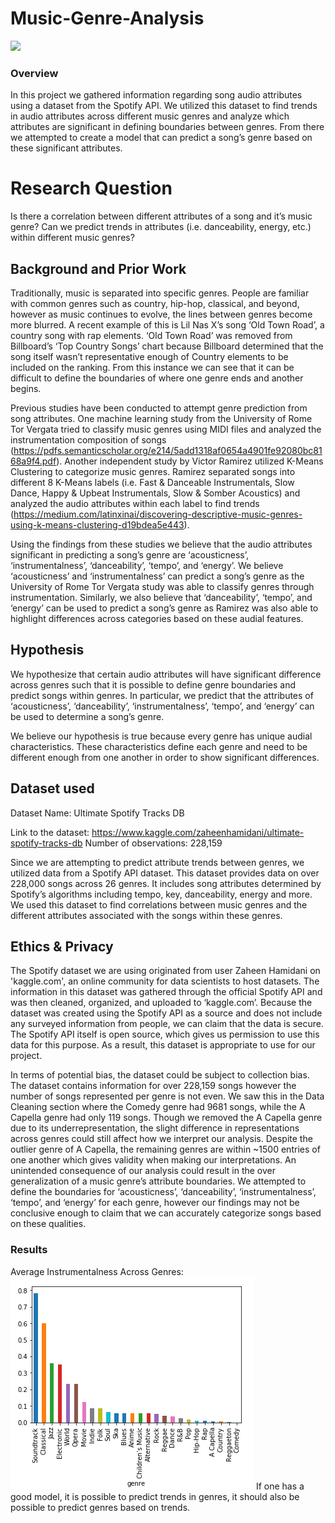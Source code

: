 # Music-Genre-Analysis
![](https://github.com/DilrajS/Music-Genre-Analysis/blob/master/images/DoE.png)
### Overview
In this project we gathered information regarding song audio attributes using a dataset from the Spotify API. We utilized this dataset to find trends in audio attributes across different music genres and analyze which attributes are significant in defining boundaries between genres. From there we attempted to create a model that can predict a song’s genre based on these significant attributes.
# Research Question
Is there a correlation between different attributes of a song and it’s music genre? Can we predict trends in attributes (i.e. danceability, energy, etc.) within different music genres?
## Background and Prior Work
Traditionally, music is separated into specific genres. People are familiar with common genres such as country, hip-hop, classical, and beyond, however as music continues to evolve, the lines between genres become more blurred. A recent example of this is Lil Nas X’s song ‘Old Town Road’, a country song with rap elements. ‘Old Town Road’ was removed from Billboard’s ‘Top Country Songs’ chart because Billboard determined that the song itself wasn’t representative enough of Country elements to be included on the ranking. From this instance we can see that it can be difficult to define the boundaries of where one genre ends and another begins.

Previous studies have been conducted to attempt genre prediction from song attributes. One machine learning study from the University of Rome Tor Vergata tried to classify music genres using MIDI files and analyzed the instrumentation composition of songs (https://pdfs.semanticscholar.org/e214/5add1318af0654a4901fe92080bc8168a9f4.pdf). Another independent study by Victor Ramirez utilized K-Means Clustering to categorize music genres. Ramirez separated songs into different 8 K-Means labels (i.e. Fast & Danceable Instrumentals, Slow Dance, Happy & Upbeat Instrumentals, Slow & Somber Acoustics) and analyzed the audio attributes within each label to find trends (https://medium.com/latinxinai/discovering-descriptive-music-genres-using-k-means-clustering-d19bdea5e443).

Using the findings from these studies we believe that the audio attributes significant in predicting a song’s genre are ‘acousticness’, ‘instrumentalness’, ‘danceability’, ‘tempo’, and ‘energy’. We believe ‘acousticness’ and ‘instrumentalness’ can predict a song’s genre as the University of Rome Tor Vergata study was able to classify genres through instrumentation. Similarly, we also believe that ‘danceability’, ‘tempo’, and ‘energy’ can be used to predict a song’s genre as Ramirez was also able to highlight differences across categories based on these audial features.
## Hypothesis
We hypothesize that certain audio attributes will have significant difference across genres such that it is possible to define genre boundaries and predict songs within genres. In particular, we predict that the attributes of ‘acousticness’, ‘danceability’, ‘instrumentalness’, ‘tempo’, and ‘energy’ can be used to determine a song’s genre.

We believe our hypothesis is true because every genre has unique audial characteristics. These characteristics define each genre and need to be different enough from one another in order to show significant differences.
## Dataset used
Dataset Name: Ultimate Spotify Tracks DB 

Link to the dataset: https://www.kaggle.com/zaheenhamidani/ultimate-spotify-tracks-db 
Number of observations: 228,159

Since we are attempting to predict attribute trends between genres, we utilized data from a Spotify API dataset. This dataset provides data on over 228,000 songs across 26 genres. It includes song attributes determined by Spotify’s algorithms including tempo, key, danceability, energy and more. We used this dataset to find correlations between music genres and the different attributes associated with the songs within these genres.
## Ethics & Privacy
The Spotify dataset we are using originated from user Zaheen Hamidani on 'kaggle.com', an online community for data scientists to host datasets. The information in this dataset was gathered through the official Spotify API and was then cleaned, organized, and uploaded to ‘kaggle.com’. Because the dataset was created using the Spotify API as a source and does not include any surveyed information from people, we can claim that the data is secure. The Spotify API itself is open source, which gives us permission to use this data for this purpose. As a result, this dataset is appropriate to use for our project.

In terms of potential bias, the dataset could be subject to collection bias. The dataset contains information for over 228,159 songs however the number of songs represented per genre is not even. We saw this in the Data Cleaning section where the Comedy genre had 9681 songs, while the A Capella genre had only 119 songs. Though we removed the A Capella genre due to its underrepresentation, the slight difference in representations across genres could still affect how we interpret our analysis. Despite the outlier genre of A Capella, the remaining genres are within ~1500 entries of one another which gives validity when making our interpretations.
An unintended consequence of our analysis could result in the over generalization of a music genre’s attribute boundaries. We attempted to define the boundaries for ‘acousticness’, ‘danceability’, ‘instrumentalness’, ‘tempo’, and ‘energy’ for each genre, however our findings may not be conclusive enough to claim that we can accurately categorize songs based on these qualities.

### Results
Average Instrumentalness Across Genres:
![Average Instrumentalness Across Genres](images/AverageInstrumentalness.png)
If one has a good model, it is possible to predict trends in genres, it should also be possible to predict genres based on trends.
